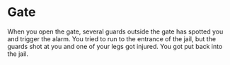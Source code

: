 # Gate

When you open the gate, several guards outside the gate has spotted you and trigger the alarm. You tried to run to the entrance of the jail, but the guards shot at you and one of your legs got injured. You got put back into the jail.
